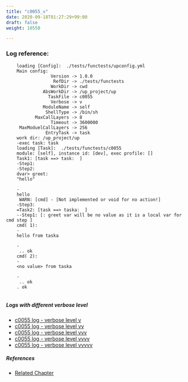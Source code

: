 ```yaml
---
title: "c0055_v"
date: 2020-09-18T01:27:29+99:00
draft: false
weight: 10550

---
```


### Log reference: <no value>

```
    loading [Config]:  ./tests/functests/upconfig.yml
    Main config:
                 Version -> 1.0.0
                  RefDir -> ./tests/functests
                 WorkDir -> cwd
              AbsWorkDir -> /up_project/up
                TaskFile -> c0055
                 Verbose -> v
              ModuleName -> self
               ShellType -> /bin/sh
           MaxCallLayers -> 8
                 Timeout -> 3600000
     MaxModuelCallLayers -> 256
               EntryTask -> task
    work dir: /up_project/up
    -exec task: task
    loading [Task]:  ./tests/functests/c0055
    module: [self], instance id: [dev], exec profile: []
    Task1: [task ==> task:  ]
    -Step1:
    -Step2:
    dvar> greet:
    "hello"
    
    -
    hello
     WARN: [cmd] - [Not implemented or void for no action!]
    -Step3:
    =Task2: [task ==> taska:  ]
    --Step1: [: greet var will be no value as it is a local var for cmd step ]
    cmd( 1):
    -
    hello from taska
    
    -
     .. ok
    cmd( 2):
    -
    <no value> from taska
    
    -
     .. ok
    . ok
    
```

##### Logs with different verbose level
* [c0055 log - verbose level v](../../logs/c0055_v)
* [c0055 log - verbose level vv](../../logs/c0055_vv)
* [c0055 log - verbose level vvv](../../logs/c0055_vvv)
* [c0055 log - verbose level vvvv](../../logs/c0055_vvvv)
* [c0055 log - verbose level vvvvv](../../logs/c0055_vvvvv)

##### References
* [Related Chapter](../../flow-controll/c0055)
